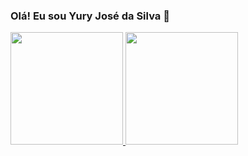 ### Olá! Eu sou Yury José da Silva 👋

<div>
  <a href="https://beacons.ai/Yury07388">
    <img height="180em" src="https://github-readme-stats.vercel.app/api?username=Yury07388&show_icons=true&theme=dracula&include_all_commits=true&count_private=true"/>
    <img height="180em" src="https://github-readme-stats.vercel.app/api/top-langs/?username=Yury07388& layout=compact&langs_count=16&theme=dark"/>
</div>

